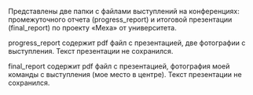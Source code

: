 Представлены две папки с файлами выступлений на конференциях: промежуточного отчета (progress_report) и итоговой презентации (final_report) по проекту «Меха» от университета.

progress_report содержит pdf файл с презентацией, две фотографии с выступления. Текст презентации не сохранился.

final_report содержит pdf файл с презентацией, фотография моей команды с выступления (мое место в центре). Текст презентации не сохранился.
